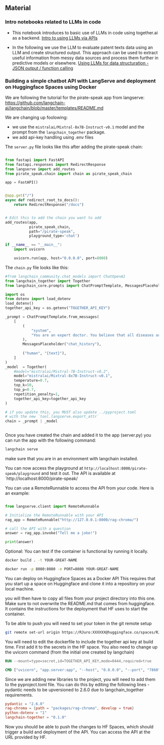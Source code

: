 ## Material

### Intro notebooks related to LLMs in code

- This notebook introduces to basic use of LLMs in code using together.ai as a backend.
[Intro to using LLMs via APIs](https://colab.research.google.com/github/aaubs/ds-master/blob/main/notebooks/M6_using_llm.ipynb)

- In the following we use the LLM to evaluate patent texts data using an LLM and create structured output. This approach can be used to extract useful information from messy data sources and process them further in predictive models or elsewhere.
[Using LLMs for data structuration - JSON output / function calling](https://colab.research.google.com/github/aaubs/ds-master/blob/main/notebooks/M6_LLMLabelSynthesis.ipynb)



### Building a simple chatbot API with LangServe and deployment on Huggingface Spaces using Docker

We are following the tutorial for the pirate-speak app from langserve: https://github.com/langchain-ai/langchain/blob/master/templates/README.md

We are changing up foolowing: 
- we use the `mistralai/Mixtral-8x7B-Instruct-v0.1` model and the prompt from the `langchain_together` package.
- we add api-key handling using .env files

The `server.py` file looks like this after adding the pirate-speak chain:

```python

from fastapi import FastAPI
from fastapi.responses import RedirectResponse
from langserve import add_routes
from pirate_speak.chain import chain as pirate_speak_chain

app = FastAPI()


@app.get("/")
async def redirect_root_to_docs():
    return RedirectResponse("/docs")


# Edit this to add the chain you want to add
add_routes(app, 
           pirate_speak_chain, 
           path="/pirate-speak",
           playground_type='chat')

if __name__ == "__main__":
    import uvicorn

    uvicorn.run(app, host="0.0.0.0", port=8000)

```

The `chain.py` file looks like this:

```python
#from langchain_community.chat_models import ChatOpenAI
from langchain_together import Together
from langchain_core.prompts import ChatPromptTemplate, MessagesPlaceholder

import os
from dotenv import load_dotenv
load_dotenv()
together_api_key = os.getenv("TOGETHER_API_KEY")

_prompt = ChatPromptTemplate.from_messages(
    [
        (
            "system",
            "You are an expert doctor. You believe that all diseases are formed by the consumption of cheese. No matter which disease or symptoms your patient presents with, you will believe that cheese is the cause of the disease. However, your treatment should all involve cheese. Cheese is both the cause of and solution to all problems. You should then lament that the medicine, cheese, will also cause more disease.",
        ),
        MessagesPlaceholder("chat_history"),
        
        ("human", "{text}"),
    ]
)
_model  = Together(
    #model="mistralai/Mistral-7B-Instruct-v0.2",
    model="mistralai/Mixtral-8x7B-Instruct-v0.1",
    temperature=0.7,
    top_k=50,
    top_p=0.7,
    repetition_penalty=1,
    together_api_key=together_api_key
)

# if you update this, you MUST also update ../pyproject.toml
# with the new `tool.langserve.export_attr`
chain = _prompt | _model
    
```

Once you have created the chain and added it to the app (server.py) you can run the app with the following command:

```bash
langchain serve
```
make sure that you are in an environment with langchain installed.

You can now access the playground at `http://localhost:8000/pirate-speak/playground` and test it out.
The API is available at `http://localhost:8000/pirate-speak/

You can use a RemoteRunnable to access the API from your code. Here is an example:

```python

from langserve.client import RemoteRunnable

# Initialize the RemoteRunnable with your API 
rag_app = RemoteRunnable("http://127.0.0.1:8000/rag-chroma/")

# call the API with a question
answer = rag_app.invoke("Tell me a joke!")

print(answer)

```

Optional:
You can test if the container is functional by running it locally.

```bash
docker build . -t YOUR-GREAT-NAME
```

```bash
docker run -p 8080:8080 -e PORT=8080 YOUR-GREAT-NAME
```

You can deploy on Huggingface Spaces as a Docker API
This requires that you start up a space on Huggingface and clone it into a repository on your local machine.

you will then have to copy all files from your project directory into this one. Make sure to not overwrite the README.md that comes from huggingface. It contains the instructions for the deployment that HF uses to start the container.

To be able to push you will need to set your token in the git remote setup

```bash
git remote set-url origin https://RJuro:XXXXXX@huggingface.co/spaces/RJuro/cheese-doc-test
```

You will need to edit the dockerfile to include the together api key at build time. First add it to the secrets in the HF space. 
You also need to change up the uvicorn command (from the initial one created by langchain)


```Dockerfile
RUN --mount=type=secret,id=TOGETHER_API_KEY,mode=0444,required=true 

CMD ["uvicorn", "app.server:app", "--host", "0.0.0.0", "--port", "7860"]
```

Since we are adding new libraries to the project, you will need to add them to the pyproject.toml file. You can do this by editing the following lines - pydantic needs to be upversioned to 2.6.0 due to langchain_together requirements.

```toml
pydantic = "2.6.0"
rag-chroma = {path = "packages/rag-chroma", develop = true}
python-dotenv = "1"
langchain-together = "0.1.0"
```

Now you should be able to push the changes to HF Spaces, which should trigger a build and deployment of the API. You can access the API at the URL provided by HF.